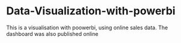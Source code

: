 # Data-Visualization-with-powerbi
This is a visualisation with poowerbi, using online sales data. The dashboard was also published online
